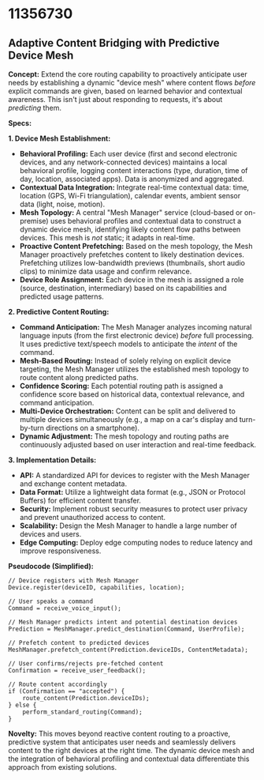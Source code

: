 # 11356730

## Adaptive Content Bridging with Predictive Device Mesh

**Concept:** Extend the core routing capability to proactively anticipate user needs by establishing a dynamic "device mesh" where content flows *before* explicit commands are given, based on learned behavior and contextual awareness. This isn't just about responding to requests, it's about *predicting* them.

**Specs:**

**1. Device Mesh Establishment:**

*   **Behavioral Profiling:** Each user device (first and second electronic devices, and any network-connected devices) maintains a local behavioral profile, logging content interactions (type, duration, time of day, location, associated apps). Data is anonymized and aggregated.
*   **Contextual Data Integration:** Integrate real-time contextual data: time, location (GPS, Wi-Fi triangulation), calendar events, ambient sensor data (light, noise, motion).
*   **Mesh Topology:** A central "Mesh Manager" service (cloud-based or on-premise) uses behavioral profiles and contextual data to construct a dynamic device mesh, identifying likely content flow paths between devices. This mesh is *not* static; it adapts in real-time.
*   **Proactive Content Prefetching:** Based on the mesh topology, the Mesh Manager proactively prefetches content to likely destination devices. Prefetching utilizes low-bandwidth previews (thumbnails, short audio clips) to minimize data usage and confirm relevance.
*   **Device Role Assignment:** Each device in the mesh is assigned a role (source, destination, intermediary) based on its capabilities and predicted usage patterns.

**2. Predictive Content Routing:**

*   **Command Anticipation:** The Mesh Manager analyzes incoming natural language inputs (from the first electronic device) *before* full processing. It uses predictive text/speech models to anticipate the *intent* of the command.
*   **Mesh-Based Routing:** Instead of solely relying on explicit device targeting, the Mesh Manager utilizes the established mesh topology to route content along predicted paths.
*   **Confidence Scoring:** Each potential routing path is assigned a confidence score based on historical data, contextual relevance, and command anticipation.
*   **Multi-Device Orchestration:** Content can be split and delivered to multiple devices simultaneously (e.g., a map on a car's display and turn-by-turn directions on a smartphone).
*   **Dynamic Adjustment:** The mesh topology and routing paths are continuously adjusted based on user interaction and real-time feedback.

**3. Implementation Details:**

*   **API:** A standardized API for devices to register with the Mesh Manager and exchange content metadata.
*   **Data Format:** Utilize a lightweight data format (e.g., JSON or Protocol Buffers) for efficient content transfer.
*   **Security:** Implement robust security measures to protect user privacy and prevent unauthorized access to content.
*   **Scalability:** Design the Mesh Manager to handle a large number of devices and users.
*   **Edge Computing:** Deploy edge computing nodes to reduce latency and improve responsiveness.

**Pseudocode (Simplified):**

```
// Device registers with Mesh Manager
Device.register(deviceID, capabilities, location);

// User speaks a command
Command = receive_voice_input();

// Mesh Manager predicts intent and potential destination devices
Prediction = MeshManager.predict_destination(Command, UserProfile);

// Prefetch content to predicted devices
MeshManager.prefetch_content(Prediction.deviceIDs, ContentMetadata);

// User confirms/rejects pre-fetched content
Confirmation = receive_user_feedback();

// Route content accordingly
if (Confirmation == "accepted") {
    route_content(Prediction.deviceIDs);
} else {
    perform_standard_routing(Command);
}
```

**Novelty:** This moves beyond reactive content routing to a proactive, predictive system that anticipates user needs and seamlessly delivers content to the right devices at the right time. The dynamic device mesh and the integration of behavioral profiling and contextual data differentiate this approach from existing solutions.